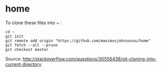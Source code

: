 # home

To clone these files into ~ :

```
cd ~
git init
git remote add origin "https://github.com/maximusjohnsonus/home"
git fetch --all --prune
git checkout master
```

Source: http://stackoverflow.com/questions/30556438/git-cloning-into-current-directory
